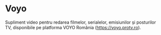 # Voyo
Supliment video pentru redarea filmelor, serialelor, emisiunilor și posturilor TV, disponibile pe platforma VOYO România (https://voyo.protv.ro).
